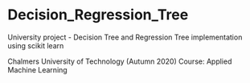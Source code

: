 # Decision_Regression_Tree
University project - Decision Tree and Regression Tree implementation using scikit learn

Chalmers University of Technology (Autumn 2020) Course: Applied Machine Learning
